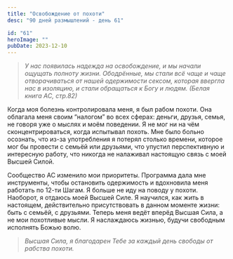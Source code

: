 ```yaml
---
title: "Освобождение от похоти"
desc: "90 дней размышлений - день 61"

id: "61"
heroImage: ""
pubDate: 2023-12-10
---
```

> _У нас появилась надежда на освобождение, и мы начали ощущать полноту жизни.
> Ободрённые, мы стали всё чаще и чаще отворачиваться от нашей одержимости
> сексом, которая ввергла нас в изоляцию, и стали обращаться к Богу и людям.
> (Белая книга АС, стр.82)_

Когда моя болезнь контролировала меня, я был рабом похоти. Она облагала меня
своим “налогом” во всех сферах: деньги, друзья, семья, не говоря уже о мыслях
и моём поведении. Я не мог ни на чём сконцентрироваться, когда испытывал
похоть. Мне было больно осознать, что из-за употребления я потерял столько
времени, которое мог бы провести с семьёй или друзьями, что упустил
перспективную и интересную работу, что никогда не налаживал настоящую связь с
моей Высшей Силой.

Сообщество АС изменило мои приоритеты. Программа дала мне инструменты, чтобы
остановить одержимость и вдохновила меня работать по 12-ти Шагам. Я больше не
иду на поводу у похоти. Наоборот, я отдаюсь моей Высшей Силе. Я научился, как
жить в настоящем, действительно присутствовать в данном моменте жизни: быть с
семьёй, с друзьями. Теперь меня ведёт вперёд Высшая Сила, а не мои похотливые
мысли. Я наслаждаюсь жизнью, будучи свободным исполнять Божью волю.

> _Высшая Сила, я благодарен Тебе за каждый день свободы от рабства похоти._


